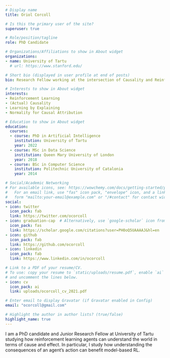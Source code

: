 ```yaml
---
# Display name
title: Oriol Corcoll

# Is this the primary user of the site?
superuser: true

# Role/position/tagline
role: PhD Candidate

# Organizations/Affiliations to show in About widget
organizations:
- name: University of Tartu
  # url: https://www.stanford.edu/

# Short bio (displayed in user profile at end of posts)
bio: Research Fellow working at the intersection of Causality and Reinforcement Learning

# Interests to show in About widget
interests:
- Reinforcement Learning
- (Actual) Causality
- Learning by Explaining
- Normality for Causal Attribution

# Education to show in About widget
education:
  courses:
  - course: PhD in Artificial Intelligence
    institution: University of Tartu
    year: 2022
  - course: MSc in Data Science
    institution: Queen Mary University of London
    year: 2018
  - course: BSc in Computer Science
    institution: Politechnic University of Catalonia
    year: 2014

# Social/Academic Networking
# For available icons, see: https://wowchemy.com/docs/getting-started/page-builder/#icons
#   For an email link, use "fas" icon pack, "envelope" icon, and a link in the
#   form "mailto:your-email@example.com" or "/#contact" for contact widget.
social:
- icon: twitter
  icon_pack: fab
  link: https://twitter.com/ocorcoll
- icon: graduation-cap  # Alternatively, use `google-scholar` icon from `ai` icon pack
  icon_pack: fas
  link: https://scholar.google.com/citations?user=PH0oQ5UAAAAJ&hl=en
- icon: github
  icon_pack: fab
  link: https://github.com/ocorcoll
- icon: linkedin
  icon_pack: fab
  link: https://www.linkedin.com/in/ocorcoll

# Link to a PDF of your resume/CV.
# To use: copy your resume to `static/uploads/resume.pdf`, enable `ai` icons in `params.toml`,
# and uncomment the lines below.
- icon: cv
  icon_pack: ai
  link: uploads/ocorcoll_cv_2021.pdf

# Enter email to display Gravatar (if Gravatar enabled in Config)
email: "ocorcoll@gmail.com"

# Highlight the author in author lists? (true/false)
highlight_name: true
---
```

I am a PhD candidate and Junior Research Fellow at University of Tartu studying how reinforcement learning agents can understand the world in terms of cause and effect. In particular, I study how understanding the consequences of an agent’s action can benefit model-based RL.

